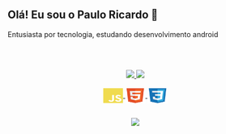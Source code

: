 ## Olá! Eu sou o Paulo Ricardo 👋

  Entusiasta por tecnologia, estudando desenvolvimento android<center>
  <br>
  <br>
 <div align="center">
  <a href="https://github.com/pauloricardosantos">
  <img height="180em" src="https://github-readme-stats.vercel.app/api?username=pauloricardosantos&show_icons=true&theme=dracula&include_all_commits=true&count_private=true"/>
  <img height="180em" src="https://github-readme-stats.vercel.app/api/top-langs/?username=pauloricardosantos&layout=compact&langs_count=7&theme=dracula"/>
</div>
  <div style="display: inline_block"><br>
  <img align="center" alt="Rafa-Js" height="30" width="40" src="https://raw.githubusercontent.com/devicons/devicon/master/icons/javascript/javascript-plain.svg">
  <img align="center" alt="Rafa-HTML" height="30" width="40" src="https://raw.githubusercontent.com/devicons/devicon/master/icons/html5/html5-original.svg">
  <img align="center" alt="Rafa-CSS" height="30" width="40" src="https://raw.githubusercontent.com/devicons/devicon/master/icons/css3/css3-original.svg">
</div>
   
  
   ##
  
  <div> 
<a href="https://www.linkedin.com/in/paulo-ricardo-264919196/" target="_blank"><img src="https://img.shields.io/badge/-LinkedIn-%230077B5?style=for-the-badge&logo=linkedin&logoColor=white" target="_blank"></a> 
 </div>
